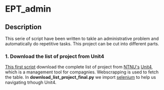 # EPT_admin



## Description
This serie of script have been written to takle an administrative problem and automatically do repetitive tasks.
This project can be cut into different parts.

### 1. Download the list of project from Unit4
[This first script](https://gitlab.com/CandyDeck/ept_admin/-/blob/main/EPT_download_unit4/1_download_list_project_final.py?ref_type=heads) download the complete list of project from [NTNU's](https://www.ntnu.edu/) [Unit4](https://www.unit4.com/), which is a management tool for compagnies.
Webscrapping is used to fetch the table. In **download_list_project_final.py** we import [selenium](https://selenium-python.readthedocs.io/index.html) to help us navigating trhough Unit4.




